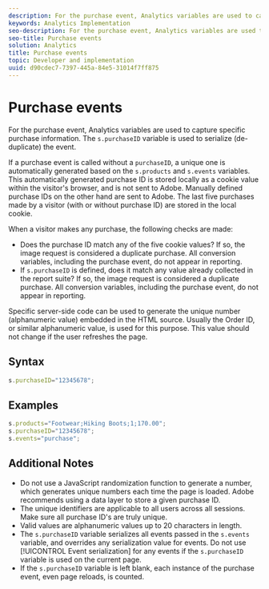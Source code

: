 ```yaml
---
description: For the purchase event, Analytics variables are used to capture specific purchase information. The s.purchaseID variable is used to serialize (de-duplicate) the event.
keywords: Analytics Implementation
seo-description: For the purchase event, Analytics variables are used to capture specific purchase information. The s.purchaseID variable is used to serialize (de-duplicate) the event.
seo-title: Purchase events
solution: Analytics
title: Purchase events
topic: Developer and implementation
uuid: d90cdec7-7397-445a-84e5-31014f7ff875
---
```


# Purchase events

For the purchase event, Analytics variables are used to capture specific purchase information. The `s.purchaseID` variable is used to serialize (de-duplicate) the event.

If a purchase event is called without a `purchaseID`, a unique one is automatically generated based on the `s.products` and `s.events` variables. This automatically generated purchase ID is stored locally as a cookie value within the visitor's browser, and is not sent to Adobe. Manually defined purchase IDs on the other hand are sent to Adobe. The last five purchases made by a visitor (with or without purchase ID) are stored in the local cookie.

When a visitor makes any purchase, the following checks are made:

* Does the purchase ID match any of the five cookie values? If so, the image request is considered a duplicate purchase. All conversion variables, including the purchase event, do not appear in reporting.
* If `s.purchaseID` is defined, does it match any value already collected in the report suite? If so, the image request is considered a duplicate purchase. All conversion variables, including the purchase event, do not appear in reporting.

Specific server-side code can be used to generate the unique number (alphanumeric value) embedded in the HTML source. Usually the Order ID, or similar alphanumeric value, is used for this purpose. This value should not change if the user refreshes the page.

## Syntax

```js
s.purchaseID="12345678";
```

## Examples

```js
s.products="Footwear;Hiking Boots;1;170.00";
s.purchaseID="12345678";
s.events="purchase";
```

## Additional Notes

* Do not use a JavaScript randomization function to generate a number, which generates unique numbers each time the page is loaded. Adobe recommends using a data layer to store a given purchase ID.
* The unique identifiers are applicable to all users across all sessions. Make sure all purchase ID's are truly unique.
* Valid values are alphanumeric values up to 20 characters in length.
* The `s.purchaseID` variable serializes all events passed in the `s.events` variable, and overrides any serialization value for events. Do not use [!UICONTROL Event serialization] for any events if the `s.purchaseID` variable is used on the current page.
* If the `s.purchaseID` variable is left blank, each instance of the purchase event, even page reloads, is counted.
